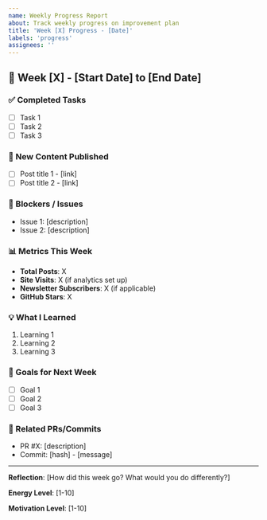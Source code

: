 ```yaml
---
name: Weekly Progress Report
about: Track weekly progress on improvement plan
title: 'Week [X] Progress - [Date]'
labels: 'progress'
assignees: ''
---
```


## 📅 Week [X] - [Start Date] to [End Date]

### ✅ Completed Tasks
- [ ] Task 1
- [ ] Task 2
- [ ] Task 3

### 📝 New Content Published
- [ ] Post title 1 - [link]
- [ ] Post title 2 - [link]

### 🐛 Blockers / Issues
- Issue 1: [description]
- Issue 2: [description]

### 📊 Metrics This Week
- **Total Posts**: X
- **Site Visits**: X (if analytics set up)
- **Newsletter Subscribers**: X (if applicable)
- **GitHub Stars**: X

### 💡 What I Learned
1. Learning 1
2. Learning 2
3. Learning 3

### 🎯 Goals for Next Week
- [ ] Goal 1
- [ ] Goal 2
- [ ] Goal 3

### 🔗 Related PRs/Commits
- PR #X: [description]
- Commit: [hash] - [message]

---

**Reflection**: [How did this week go? What would you do differently?]

**Energy Level**: [1-10]

**Motivation Level**: [1-10]
